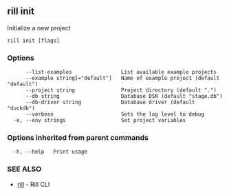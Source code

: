 ## rill init

Initialize a new project

```
rill init [flags]
```

### Options

```
      --list-examples                List available example projects
      --example string[="default"]   Name of example project (default "default")
      --project string               Project directory (default ".")
      --db string                    Database DSN (default "stage.db")
      --db-driver string             Database driver (default "duckdb")
      --verbose                      Sets the log level to debug
  -e, --env strings                  Set project variables
```

### Options inherited from parent commands

```
  -h, --help   Print usage
```

### SEE ALSO

* [rill](rill.md)	 - Rill CLI

